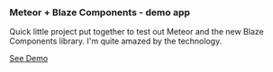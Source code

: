 ### Meteor + Blaze Components - demo app

Quick little project put together to test out Meteor and the new Blaze Components library. I'm quite amazed by the technology.

[See Demo](http://leocristofani_tasks.meteor.com/)